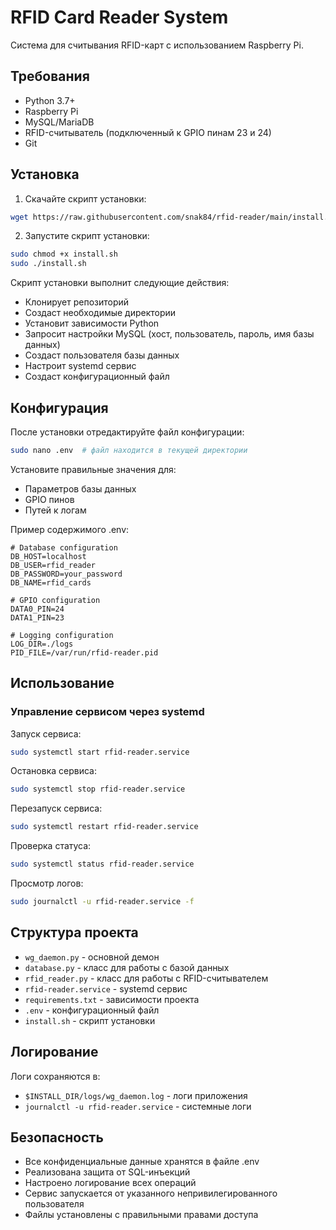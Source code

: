 # RFID Card Reader System

Система для считывания RFID-карт с использованием Raspberry Pi.

## Требования

- Python 3.7+
- Raspberry Pi
- MySQL/MariaDB
- RFID-считыватель (подключенный к GPIO пинам 23 и 24)
- Git

## Установка

1. Скачайте скрипт установки:
```bash
wget https://raw.githubusercontent.com/snak84/rfid-reader/main/install.sh
```

2. Запустите скрипт установки:
```bash
sudo chmod +x install.sh
sudo ./install.sh
```

Скрипт установки выполнит следующие действия:
- Клонирует репозиторий
- Создаст необходимые директории
- Установит зависимости Python
- Запросит настройки MySQL (хост, пользователь, пароль, имя базы данных)
- Создаст пользователя базы данных
- Настроит systemd сервис
- Создаст конфигурационный файл

## Конфигурация

После установки отредактируйте файл конфигурации:
```bash
sudo nano .env  # файл находится в текущей директории
```

Установите правильные значения для:
- Параметров базы данных
- GPIO пинов
- Путей к логам

Пример содержимого .env:
```
# Database configuration
DB_HOST=localhost
DB_USER=rfid_reader
DB_PASSWORD=your_password
DB_NAME=rfid_cards

# GPIO configuration
DATA0_PIN=24
DATA1_PIN=23

# Logging configuration
LOG_DIR=./logs
PID_FILE=/var/run/rfid-reader.pid
```

## Использование

### Управление сервисом через systemd

Запуск сервиса:
```bash
sudo systemctl start rfid-reader.service
```

Остановка сервиса:
```bash
sudo systemctl stop rfid-reader.service
```

Перезапуск сервиса:
```bash
sudo systemctl restart rfid-reader.service
```

Проверка статуса:
```bash
sudo systemctl status rfid-reader.service
```

Просмотр логов:
```bash
sudo journalctl -u rfid-reader.service -f
```

## Структура проекта

- `wg_daemon.py` - основной демон
- `database.py` - класс для работы с базой данных
- `rfid_reader.py` - класс для работы с RFID-считывателем
- `rfid-reader.service` - systemd сервис
- `requirements.txt` - зависимости проекта
- `.env` - конфигурационный файл
- `install.sh` - скрипт установки

## Логирование

Логи сохраняются в:
- `$INSTALL_DIR/logs/wg_daemon.log` - логи приложения
- `journalctl -u rfid-reader.service` - системные логи

## Безопасность

- Все конфиденциальные данные хранятся в файле .env
- Реализована защита от SQL-инъекций
- Настроено логирование всех операций
- Сервис запускается от указанного непривилегированного пользователя
- Файлы установлены с правильными правами доступа 